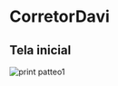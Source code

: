 # CorretorDavi
 
<h2>Tela inicial</h2>

![print patteo1](https://user-images.githubusercontent.com/84277434/153417655-f78d40e3-4ec6-4b4a-b145-02d3c70c57bb.png)
